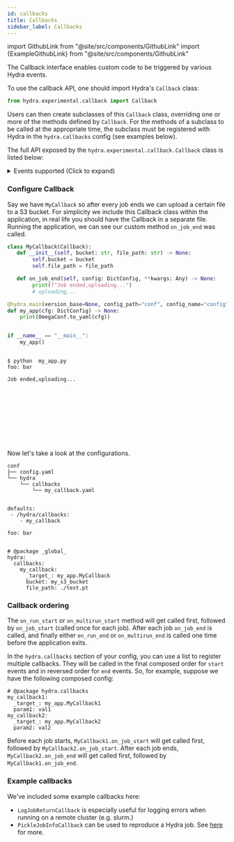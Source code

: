 ```yaml
---
id: callbacks
title: Callbacks
sidebar_label: Callbacks
---
```


import GithubLink from "@site/src/components/GithubLink"
import {ExampleGithubLink} from "@site/src/components/GithubLink"

<ExampleGithubLink text="Examples" to="hydra/experimental/callbacks.py"/>

The <GithubLink to="hydra/experimental/callback.py">Callback interface</GithubLink> enables custom
code to be triggered by various Hydra events.

To use the callback API, one should import Hydra's `Callback` class:
```python
from hydra.experimental.callback import Callback
```
Users can then create subclasses of this `Callback` class, overriding one or more of
the methods defined by `Callback`. For the methods of a subclass to be called at the
appropriate time, the subclass must be registered with Hydra in the `hydra.callbacks` config
 (see examples below).

The full API exposed by the `hydra.experimental.callback.Callback` class is listed below:

<details>
  <summary>Events supported (Click to expand)</summary>

    ```python
    class Callback:
        def on_run_start(self, config: DictConfig, **kwargs: Any) -> None:
            """
            Called in RUN mode before job/application code starts. `config` is composed with overrides.
            Some `hydra.runtime` configs are not populated yet.
            See hydra.core.utils.run_job for more info.
            """
            ...

        def on_run_end(self, config: DictConfig, **kwargs: Any) -> None:
            """
            Called in RUN mode after job/application code returns.
            """
            ...

        def on_multirun_start(self, config: DictConfig, **kwargs: Any) -> None:
            """
            Called in MULTIRUN mode before any job starts.
            When using a launcher, this will be executed on local machine before any Sweeper/Launcher is initialized.
            """
            ...

        def on_multirun_end(self, config: DictConfig, **kwargs: Any) -> None:
            """
            Called in MULTIRUN mode after all jobs returns.
            When using a launcher, this will be executed on local machine.
            """
            ...

        def on_job_start(self, config: DictConfig, **kwargs: Any) -> None:
            """
            Called in both RUN and MULTIRUN modes, once for each Hydra job (before running application code).
            This is called from within `hydra.core.utils.run_job`. In the case of remote launching, this will be executed
            on the remote server along with your application code.
            """
            ...

        def on_job_end(
            self, config: DictConfig, job_return: JobReturn, **kwargs: Any
        ) -> None:
            """
            Called in both RUN and MULTIRUN modes, once for each Hydra job (after running
            application code).
            This is called from within `hydra.core.utils.run_job`. In the case of remote launching, this will be executed
            on the remote server after your application code.

            `job_return` contains info that could be useful for logging or post-processing.
            See hydra.core.utils.JobReturn for more.
            """
            ...
    ```
</details>

### Configure Callback

Say we have `MyCallback` so after every job ends we can upload a certain file to a S3 bucket.
For simplicity we include this Callback class within the application, in real life you should have the
Callback in a separate file.
Running the application, we can see our custom method `on_job_end` was called.

<div className="row">
<div className="col col--9">

```python title="my_app.py"
class MyCallback(Callback):
   def __init__(self, bucket: str, file_path: str) -> None:
        self.bucket = bucket
        self.file_path = file_path

   def on_job_end(self, config: DictConfig, **kwargs: Any) -> None:
        print(f"Job ended,uploading...")
        # uploading...

@hydra.main(version_base=None, config_path="conf", config_name="config")
def my_app(cfg: DictConfig) -> None:
    print(OmegaConf.to_yaml(cfg))


if __name__ == "__main__":
    my_app()
```
</div>
<div className="col col--3" >

```commandline title="output"

$ python  my_app.py
foo: bar

Job ended,uploading...











```
</div>
</div>

Now let's take a look at the configurations.

<div className="row">
<div className="col col--4">

```commandline title="$ tree conf"
conf
├── config.yaml
└── hydra
    └── callbacks
        └── my_callback.yaml


```
</div>
<div className="col  col--3">

```commandline title="conf/config.yaml"
defaults:
 - /hydra/callbacks:
    - my_callback

foo: bar


```
</div>
<div className="col  col--5">

```commandline title="conf/hydra/callbacks/my_callback.yaml"
# @package _global_
hydra:
  callbacks:
    my_callback:
      _target_: my_app.MyCallback
      bucket: my_s3_bucket
      file_path: ./test.pt
```
</div>
</div>


### Callback ordering
The `on_run_start` or `on_multirun_start` method will get called first,
followed by `on_job_start` (called once for each job).
After each job `on_job_end` is called, and finally either `on_run_end` or
`on_multirun_end` is called one time before the application exits.

In the `hydra.callbacks` section of your config, you can use a list to register multiple callbacks. They will be called in the final composed order for `start` events and
in reversed order for `end` events. So, for example, suppose we have the following composed config:
```commandline title="python my_app.py --cfg hydra -p hydra.callbacks"
# @package hydra.callbacks
my_callback1:
  _target_: my_app.MyCallback1
  param1: val1
my_callback2:
  _target_: my_app.MyCallback2
  param2: val2
```
Before each job starts, `MyCallback1.on_job_start` will get called first,
followed by `MyCallback2.on_job_start`.
After each job ends, `MyCallback2.on_job_end` will get called first,
followed by `MyCallback1.on_job_end`.


### Example callbacks

We've included some example callbacks  <GithubLink to="hydra/experimental/callbacks.py">here</GithubLink>:
- `LogJobReturnCallback` is especially useful for logging errors when running on a remote cluster (e.g. slurm.)
- `PickleJobInfoCallback` can be used to reproduce a Hydra job. See [here](/experimental/rerun.md) for more.
